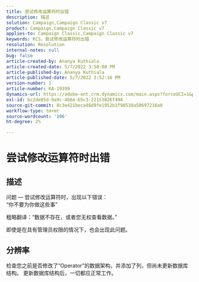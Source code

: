 ```yaml
---
title: 尝试修改运算符时出错
description: 描述
solution: Campaign,Campaign Classic v7
product: Campaign,Campaign Classic v7
applies-to: Campaign Classic,Campaign Classic v7
keywords: KCS，尝试修改运算符时出错
resolution: Resolution
internal-notes: null
bug: false
article-created-by: Ananya Kuthiala
article-created-date: 5/7/2022 3:50:00 PM
article-published-by: Ananya Kuthiala
article-published-date: 5/7/2022 3:52:16 PM
version-number: 1
article-number: KA-19399
dynamics-url: https://adobe-ent.crm.dynamics.com/main.aspx?forceUCI=1&pagetype=entityrecord&etn=knowledgearticle&id=6cf19855-1dce-ec11-a7b5-0022480a8e40
exl-id: bc2de85d-9a9c-4b6e-b5c3-22153826f494
source-git-commit: 0c3e421beca46d9fe1952b1f98538a50697216a0
workflow-type: tm+mt
source-wordcount: '106'
ht-degree: 2%

---
```


# 尝试修改运算符时出错

## 描述

问题 — 尝试修改运算符时，出现以下错误：<br>
“你不要为你做这些事”

粗略翻译：“数据不存在，或者您无权查看数据。”

即使是在具有管理员权限的情况下，也会出现此问题。


## 分辨率


检查您之前是否修改了“Operator”的数据架构，并添加了列，但尚未更新数据库结构。 更新数据库结构后，一切都应正常工作。
